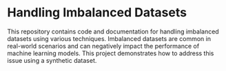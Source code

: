 # Handling Imbalanced Datasets

This repository contains code and documentation for handling imbalanced datasets using various techniques. Imbalanced datasets are common in real-world scenarios and can negatively impact the performance of machine learning models. This project demonstrates how to address this issue using a synthetic dataset.

